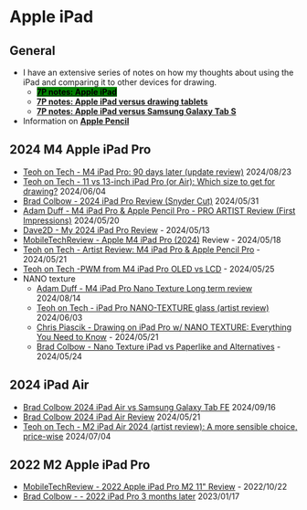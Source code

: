 # Apple iPad

## General

* I have an extensive series of notes on how my thoughts about using the iPad and comparing it to other devices for drawing.
  * [<mark style="background-color:green;">**7P notes: Apple iPad**</mark>](7p-notes-apple-ipad.md)&#x20;
  * [**7P notes: Apple iPad versus drawing tablets**](7p-notes-apple-ipad-versus-drawing-tablets.md)
  * [**7P notes: Apple iPad versus Samsung Galaxy Tab S**](7p-notes-apple-ipad-versus-samsung-galaxy-tab-s.md)&#x20;
* Information on [**Apple Pencil**](apple-pencil.md)&#x20;

## 2024 M4 Apple iPad Pro

* [Teoh on Tech - M4 iPad Pro: 90 days later (update review)](https://youtu.be/mqQBV1jFocM) 2024/08/23
* [Teoh on Tech - 11 vs 13-inch iPad Pro (or Air): Which size to get for drawing?](https://www.youtube.com/watch?v=zxDyqHnEXA8) 2024/06/04&#x20;
* [Brad Colbow - 2024 iPad Pro Review (Snyder Cut)](https://www.youtube.com/watch?v=gL\_lRJqUfV4) 2024/05/31
* [Adam Duff - M4 iPad Pro & Apple Pencil Pro - PRO ARTIST Review (First Impressions)](https://www.youtube.com/watch?v=lIb6s8zEBLE) 2024/05/20
* [Dave2D - My 2024 iPad Pro Review](https://www.youtube.com/watch?v=bG2N4a0ir3A) - 2024/05/13
* [MobileTechReview - Apple M4 iPad Pro (2024)](https://www.youtube.com/watch?v=Wl7292aOPRA) Review - 2024/05/18
* [Teoh on Tech - Artist Review: M4 iPad Pro & Apple Pencil Pro](https://www.youtube.com/watch?v=guttCuXV8bA) - 2024/05/21
* [Teoh on Tech -PWM from M4 iPad Pro OLED vs LCD](https://www.youtube.com/watch?v=zWc30I27M3o) - 2024/05/25
* NANO texture
  * [Adam Duff - M4 iPad Pro Nano Texture Long term review](https://www.youtube.com/watch?v=phfvgIktSzY) 2024/08/14&#x20;
  * [Teoh on Tech - iPad Pro NANO-TEXTURE glass (artist review)](https://www.youtube.com/watch?v=jVDhiAT-HIo) 2024/06/03&#x20;
  * [Chris Piascik - Drawing on iPad Pro w/ NANO TEXTURE: Everything You Need to Know](https://www.youtube.com/watch?v=KEq2Ybb8PKA) - 2024/05/21
  * [Brad Colbow - Nano Texture iPad vs Paperlike and Alternatives](https://www.youtube.com/watch?v=A4NUDHRVKbM) - 2024/05/24&#x20;

## 2024 iPad Air

* [Brad Colbow 2024 iPad Air vs Samsung Galaxy Tab FE](https://www.youtube.com/watch?v=wMjW244Vyfs) 2024/09/16&#x20;
* [Brad Colbow 2024 iPad Air Review](https://www.youtube.com/watch?v=7l0eI3FQc60) 2024/05/21
* [Teoh on Tech - M2 iPad Air 2024 (artist review): A more sensible choice, price-wise](https://www.youtube.com/watch?v=PzALk0SOTsw) 2024/07/04

## 2022 M2 Apple iPad Pro

* [MobileTechReview - 2022 Apple iPad Pro M2 11" Review](https://www.youtube.com/watch?v=Yp\_B3WcTFgk) - 2022/10/22
* [Brad Colbow - - 2022 iPad Pro 3 months later](https://www.youtube.com/watch?v=x6tUJt95N2Y) 2023/01/17&#x20;




